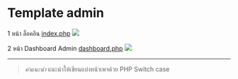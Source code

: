 # Template admin

1 หน้า ล็อคอิน [index.php](index.php)
![](https://user-images.githubusercontent.com/121992144/211272593-a5342655-3cd4-40c9-81a4-188b320e626b.png)

2 หน้า Dashboard Admin [dashboard.php](dashboard.php)
![](https://user-images.githubusercontent.com/121992144/211273935-4d4719c3-b633-4212-8766-e0b59173afe5.png)

---
> *คำแนะนำ* แนะนำให้เขียนแบ่งหน้าเพจด้วย PHP Switch case
